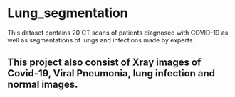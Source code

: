 # Lung_segmentation
This dataset contains 20 CT scans of patients diagnosed with COVID-19 as well as segmentations of lungs and infections made by experts.
## This project also consist of Xray images of Covid-19, Viral Pneumonia, lung infection and normal images.
